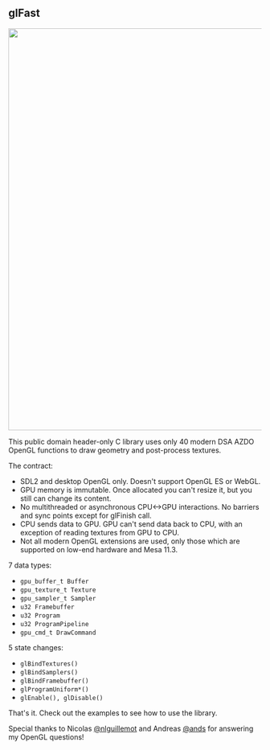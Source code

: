 glFast
------

<img width="800px" src="http://i.imgur.com/dQEm83w.gif" />

This public domain header-only C library uses only 40 modern DSA AZDO OpenGL functions to draw geometry and post-process textures.

The contract:

 * SDL2 and desktop OpenGL only. Doesn't support OpenGL ES or WebGL.
 * GPU memory is immutable. Once allocated you can't resize it, but you still can change its content.
 * No multithreaded or asynchronous CPU<->GPU interactions. No barriers and sync points except for glFinish call.
 * CPU sends data to GPU. GPU can't send data back to CPU, with an exception of reading textures from GPU to CPU.
 * Not all modern OpenGL extensions are used, only those which are supported on low-end hardware and Mesa 11.3.

7 data types:

 * `gpu_buffer_t Buffer`
 * `gpu_texture_t Texture`
 * `gpu_sampler_t Sampler`
 * `u32 Framebuffer`
 * `u32 Program`
 * `u32 ProgramPipeline`
 * `gpu_cmd_t DrawCommand`

5 state changes:

 * `glBindTextures()`
 * `glBindSamplers()`
 * `glBindFramebuffer()`
 * `glProgramUniform*()`
 * `glEnable(), glDisable()`

That's it. Check out the examples to see how to use the library.

Special thanks to Nicolas [@nlguillemot](https://github.com/nlguillemot) and Andreas [@ands](https://github.com/ands) for answering my OpenGL questions!

